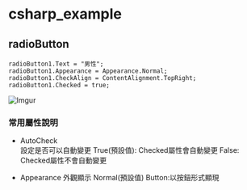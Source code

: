 # csharp_example

## radioButton

```
radioButton1.Text = "男性";
radioButton1.Appearance = Appearance.Normal;
radioButton1.CheckAlign = ContentAlignment.TopRight;
radioButton1.Checked = true;
```
![Imgur](https://i.imgur.com/IlgzMfb.jpg)

### 常用屬性說明

- AutoCheck  
設定是否可以自動變更
True(預設值): Checked屬性會自動變更
False: Checked屬性不會自動變更

- Appearance
外觀顯示
Normal(預設值)
Button:以按鈕形式顯現